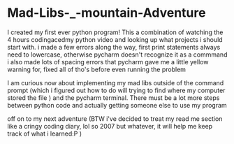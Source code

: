 # Mad-Libs-_-mountain-Adventure
I created my first ever python program! This a combination of watching the 4 hours codingacedmy python video and looking up what projects i should start with. 
i made a few errors along the way, first print statements always need to lowercase, otherwise pycharm doesn't recognize it as a commmand
i also made lots of spacing errors that pycharm gave me a little yellow warning for, fixed all of tho's before even running the problem 

I am curious now about implementing my mad libs outside of the command prompt (which i figured out how to do will trying to find where my computer stored the file ) and the 
pycharm terminal. There must be a lot more steps between python code and actually getting someone else to use my program 

off on to my next adventure
(BTW i've decided to treat my read me section like a cringy coding diary, lol so 2007 but whatever, it will help me keep track of what i learned:P ) 
